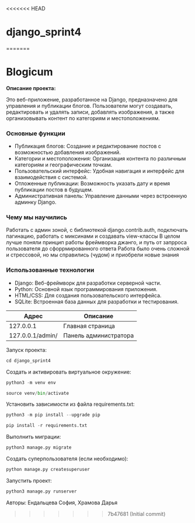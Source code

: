 <<<<<<< HEAD
# django_sprint4
=======
# Blogicum

**Описание проекта:**

Это веб-приложение, разработанное на Django, предназначено для управления и публикации блогов. Пользователи могут создавать, редактировать и удалять записи, добавлять изображения, а также организовывать контент по категориям и местоположениям.

### Основные функции
- Публикация блогов: Создание и редактирование постов с возможностью добавления изображений.
- Категории и местоположения: Организация контента по различным категориям и географическим точкам.
- Пользовательский интерфейс: Удобная навигация и интерфейс для взаимодействия с системой.
- Отложенные публикации: Возможность указать дату и время публикации постов в будущем.
- Административная панель: Управление данными через встроенную админку Django.

### Чему мы научились
Работать с админ зоной, с библиотекой django.contrib.auth, 
подключать пагинацию, работать с миксинами и создавать view-классы
В целом лучше поняли принцип работы фреймворка джанго, и путь от запрроса пользователя до
сфоррмированного ответа
Работа было очень сложной и стрессовой, но мы справились (чудом) и приобрели новые знания

### Использованные технологии
- Django: Веб-фреймворк для разработки серверной части.
- Python: Основной язык программирования приложения.
- HTML/CSS: Для создания пользовательского интерфейса.
- SQLite: Встроенная база данных для разработки и тестирования.



| Адрес | Описание |
|-------------|-------------|
| 127.0.0.1   | Главная страница   |
| 127.0.0.1/admin/   | Панель администратора  |


Запуск проекта:

```python
cd django_sprint4
```
Cоздать и активировать виртуальное окружение:
```python
python3 -m venv env
```
```python
source venv/bin/activate
```
Установить зависимости из файла requirements.txt:
```python
python3 -m pip install --upgrade pip
```
```python
pip install -r requirements.txt
```
Выполнить миграции:
```python
python3 manage.py migrate
```
Создать суперпользователя (если необходимо):
```python
python manage.py createsuperuser
```
Запустить проект:
```python
python3 manage.py runserver
```
Авторы: Ендальцева София, Храмова Дарья
>>>>>>> 7b47681 (Initial commit)
